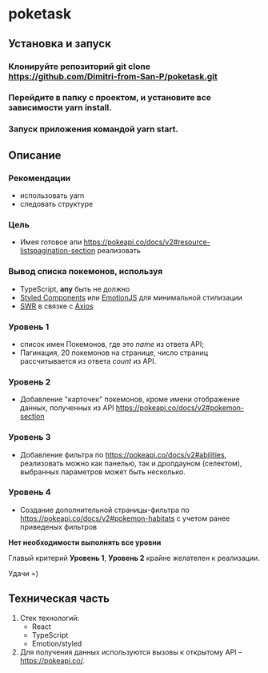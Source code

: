 # poketask

## Установка и запуск

### Клонируйте репозиторий git clone https://github.com/Dimitri-from-San-P/poketask.git

### Перейдите в папку с проектом, и установите все зависимости yarn install.

### Запуск приложения командой yarn start.


## Описание

### Рекомендации

- использовать yarn
- следовать структуре

### Цель

- Имея готовое апи https://pokeapi.co/docs/v2#resource-listspagination-section реализовать

### Вывод списка покемонов, используя

- TypeScript, **any** быть не должно
- [Styled Components](https://styled-components.com/) или [EmotionJS](https://emotion.sh/docs/styled) для минимальной стилизации
- [SWR](https://swr.vercel.app/) в связке с [Axios](https://github.com/axios/axios)

### Уровень 1

- список имен Покемонов, где это _name_ из ответа API;
- Пагинация, 20 покемонов на странице, число страниц рассчитывается из ответа _count_ из API.

### Уровень 2

- Добавление "карточек" покемонов, кроме имени отображение данных, полученных из API https://pokeapi.co/docs/v2#pokemon-section

### Уровень 3

- Добавление фильтра по https://pokeapi.co/docs/v2#abilities, реализовать можно как панелью, так и дропдауном (селектом), выбранных параметров может быть несколько.

### Уровень 4

- Создание дополнительной страницы-фильтра по https://pokeapi.co/docs/v2#pokemon-habitats с учетом ранее приведеных фильтров

**Нет необходимости выполнять все уровни**

Главый критерий **Уровень 1**, **Уровень 2** крайне желателен к реализации.

Удачи =)

## Техническая часть

1. Стек технологий:
   - React
   - TypeScript
   - Emotion/styled
2. Для получения данных используются вызовы к открытому API – https://pokeapi.co/.